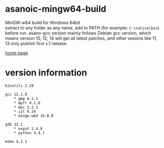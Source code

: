 asanoic-mingw64-build
=====================

MinGW-w64 build for Windows 64bit  
extract to any folder as any name, add to PATH (for example: `C:\native\bin`) before run.
asano-gcc version mainly follows Debian gcc version, which means version 10, 12, 14 will get all latest patches,
and other vesions like 11, 13 only publish first x.1 release.

[home page](https://asano-gcc.github.io)

version information
===================

    binutils 2.39
    
    gcc 12.1.0
        * gmp 6.2.1
        * mpfr 4.1.0
        * mpc 1.2.1
        * isl 0.24
        * mingw-w64 10.0.0
    
    gdb 12.1
        * expat 2.4.8
        * python 3.9.7
    
    make 4.2.1
